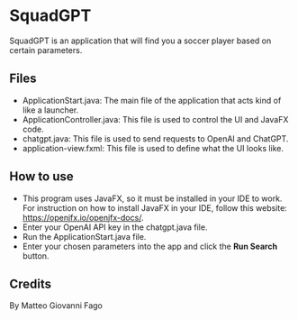 # SquadGPT
SquadGPT is an application that will find you a soccer player based on certain parameters.

## Files
+ ApplicationStart.java: The main file of the application that acts kind of like a launcher.
+ ApplicationController.java: This file is used to control the UI and JavaFX code.
+ chatgpt.java: This file is used to send requests to OpenAI and ChatGPT.
+ application-view.fxml: This file is used to define what the UI looks like.

## How to use
+ This program uses JavaFX, so it must be installed in your IDE to work. For instruction on how to install JavaFX in your IDE, follow this website: https://openjfx.io/openjfx-docs/.
+ Enter your OpenAI API key in the chatgpt.java file.
+ Run the ApplicationStart.java file.
+ Enter your chosen parameters into the app and click the **Run Search** button.

## Credits
By Matteo Giovanni Fago
